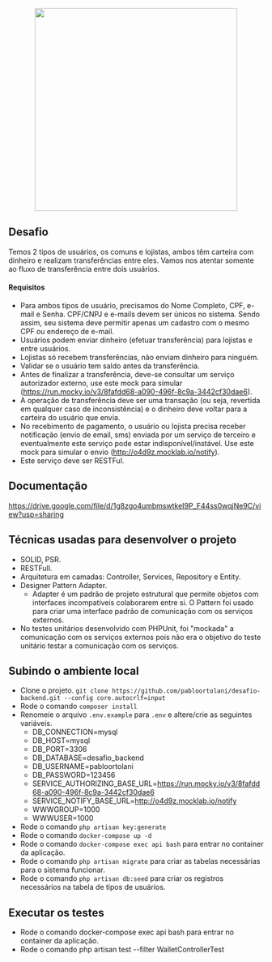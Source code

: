 <p align="center"><a href="https://laravel.com" target="_blank"><img src="https://raw.githubusercontent.com/laravel/art/master/logo-lockup/5%20SVG/2%20CMYK/1%20Full%20Color/laravel-logolockup-cmyk-red.svg" width="400"></a></p>

## Desafio
Temos 2 tipos de usuários, os comuns e lojistas, ambos têm carteira com dinheiro e realizam transferências entre eles. Vamos nos atentar somente ao fluxo de transferência entre dois usuários.

#### Requisitos
- Para ambos tipos de usuário, precisamos do Nome Completo, CPF, e-mail e Senha. CPF/CNPJ e e-mails devem ser únicos no sistema. Sendo assim, seu sistema deve permitir apenas um cadastro com o mesmo CPF ou endereço de e-mail.
- Usuários podem enviar dinheiro (efetuar transferência) para lojistas e entre usuários.
- Lojistas só recebem transferências, não enviam dinheiro para ninguém.
- Validar se o usuário tem saldo antes da transferência.
- Antes de finalizar a transferência, deve-se consultar um serviço autorizador externo, use este mock para simular (https://run.mocky.io/v3/8fafdd68-a090-496f-8c9a-3442cf30dae6).
- A operação de transferência deve ser uma transação (ou seja, revertida em qualquer caso de inconsistência) e o dinheiro deve voltar para a carteira do usuário que envia.
- No recebimento de pagamento, o usuário ou lojista precisa receber notificação (envio de email, sms) enviada por um serviço de terceiro e eventualmente este serviço pode estar indisponível/instável. Use este mock para simular o envio (http://o4d9z.mocklab.io/notify).
- Este serviço deve ser RESTFul.

## Documentação
https://drive.google.com/file/d/1g8zgo4umbmswtkeI9P_F44ss0wqjNe9C/view?usp=sharing

## Técnicas usadas para desenvolver o projeto
- SOLID, PSR.
- RESTFull.
- Arquitetura em camadas: Controller, Services, Repository e Entity.
- Designer Pattern Adapter.
  * Adapter é um padrão de projeto estrutural que permite objetos com interfaces incompatíveis colaborarem entre si. O Pattern foi usado para criar uma interface padrão de comunicação com os serviços externos.
- No testes unitários desenvolvido com PHPUnit, foi "mockada" a comunicação com os serviços externos pois não era o objetivo do teste unitário testar a comunicação com os serviços. 

## Subindo o ambiente local

- Clone o projeto. `git clone https://github.com/pabloortolani/desafio-backend.git --config core.autocrlf=input`
- Rode o comando `composer install`
- Renomeie o arquivo `.env.example` para `.env` e altere/crie as seguintes variáveis.
  * DB_CONNECTION=mysql
  * DB_HOST=mysql
  * DB_PORT=3306
  * DB_DATABASE=desafio_backend
  * DB_USERNAME=pabloortolani
  * DB_PASSWORD=123456
  * SERVICE_AUTHORIZING_BASE_URL=https://run.mocky.io/v3/8fafdd68-a090-496f-8c9a-3442cf30dae6
  * SERVICE_NOTIFY_BASE_URL=http://o4d9z.mocklab.io/notify
  * WWWGROUP=1000
  * WWWUSER=1000
- Rode o comando `php artisan key:generate`
- Rode o comando `docker-compose up -d`
- Rode o comando `docker-compose exec api bash` para entrar no container da aplicação.
- Rode o comando `php artisan migrate` para criar as tabelas necessárias para o sistema funcionar.
- Rode o comando `php artisan db:seed` para criar os registros necessários na tabela de tipos de usuários.

## Executar os testes
- Rode o comando docker-compose exec api bash para entrar no container da aplicação.
- Rode o comando php artisan test --filter WalletControllerTest
